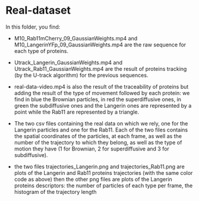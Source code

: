 # Real-dataset

In this folder, you find: 

- M10_Rab11mCherry_09_GaussianWeights.mp4 and M10_LangerinYFp_09_GaussianWeights.mp4 are the raw sequence for each type of proteins.

- Utrack_Langerin_GaussianWeights.mp4 and Utrack_Rab11_GaussianWeights.mp4 are the result of proteins tracking (by the U-track algorithm) for the previous sequences.

- real-data-video.mp4 is also the result of the traceability of proteins but adding the result of the type of movement followed by each protein: we find in blue the Brownian particles, in red the superdiffusive ones, in green the subdiffusive ones and the Langerin ones are represented by a point while the Rab11 are represented by a triangle.

- The two csv files containing the real data on which we rely, one for the Langerin particles and one for the Rab11. Each of the two files contains the spatial coordinates of the particles, at each frame, as well as the number of the trajectory to which they belong, as well as the type of motion they have (1 for Brownian, 2 for superdiffusive and 3 for subdiffusive).

- the two files trajectories_Langerin.png and trajectories_Rab11.png are plots of the Langerin and Rab11 proteins trajectories (with the same color code as above) then the other png files are plots of the Langerin proteins descriptors: the number of particles of each type per frame, the histogram of the trajectory length
